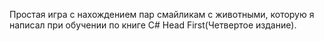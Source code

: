 Простая игра с нахождением пар смайликам с животными, которую я написал при обучении по книге С# Head First(Четвертое издание).
